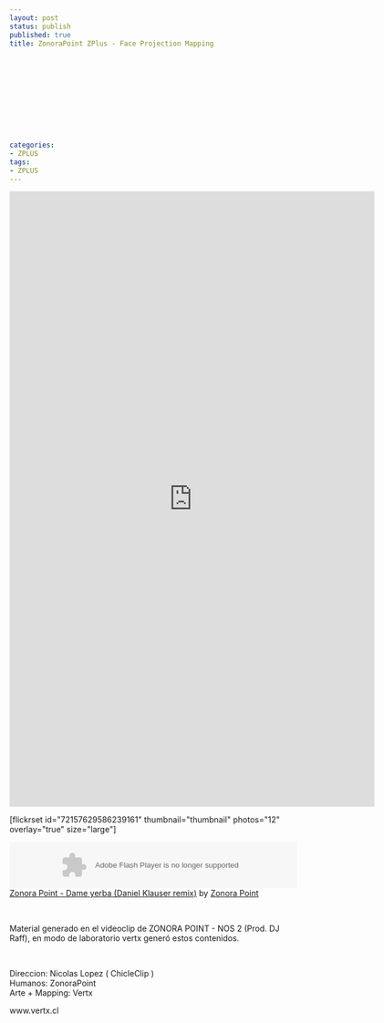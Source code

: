 ```yaml
---
layout: post
status: publish
published: true
title: ZonoraPoint ZPlus - Face Projection Mapping
 
 
 
 
 
 
 
 
 
 
 
categories:
- ZPLUS
tags:
- ZPLUS
---
```

<p><iframe src="http://player.vimeo.com/video/38877154?color=757575" frameborder="0" width="640" height="1080"></iframe></p>
<p>[flickrset id="72157629586239161" thumbnail="thumbnail" photos="12" overlay="true" size="large"]</p>
<p><object width="100%" height="81" classid="clsid:d27cdb6e-ae6d-11cf-96b8-444553540000" codebase="http://download.macromedia.com/pub/shockwave/cabs/flash/swflash.cab#version=6,0,40,0"><param name="allowscriptaccess" value="always" /><param name="src" value="https://player.soundcloud.com/player.swf?url=http%3A%2F%2Fapi.soundcloud.com%2Ftracks%2F10206641&amp;show_comments=true&amp;auto_play=false&amp;color=000000" /><embed width="100%" height="81" type="application/x-shockwave-flash" src="https://player.soundcloud.com/player.swf?url=http%3A%2F%2Fapi.soundcloud.com%2Ftracks%2F10206641&amp;show_comments=true&amp;auto_play=false&amp;color=000000" allowscriptaccess="always" /> </object> <span><a href="http://soundcloud.com/zonorapoint/zonora-point-dame-yerba-daniel">Zonora Point - Dame yerba (Daniel Klauser remix)</a> by <a href="http://soundcloud.com/zonorapoint">Zonora Point</a></span></p>
<p>&nbsp;</p>
<p>Material generado en el videoclip de ZONORA POINT - NOS 2 (Prod. DJ Raff), en modo de laboratorio vertx gener&oacute; estos contenidos.</p>
<p>&nbsp;</p>
<p>Direccion: Nicolas Lopez ( ChicleClip )<br />
Humanos: ZonoraPoint<br />
Arte + Mapping: Vertx</p>
<p>www.vertx.cl</p>
